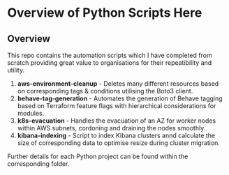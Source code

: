 # Overview of Python Scripts Here

## Overview
This repo contains the automation scripts which I have completed from scratch providing great value to organisations for their repeatibility and utility.

1. **aws-environment-cleanup** - Deletes many different resources based on corresponding tags & conditions utilising the Boto3 client.
2. **behave-tag-generation** - Automates the generation of Behave tagging based on Terraform feature flags with hierarchical considerations for modules.
3. **k8s-evacuation** - Handles the evacuation of an AZ for worker nodes within AWS subnets, cordoning and draining the nodes smoothly.
4. **kibana-indexing** - Script to index Kibana clusters annd calculate the size of corresponding data to optimise resize during cluster migration.

Further details for each Python project can be found within the corresponding folder.
